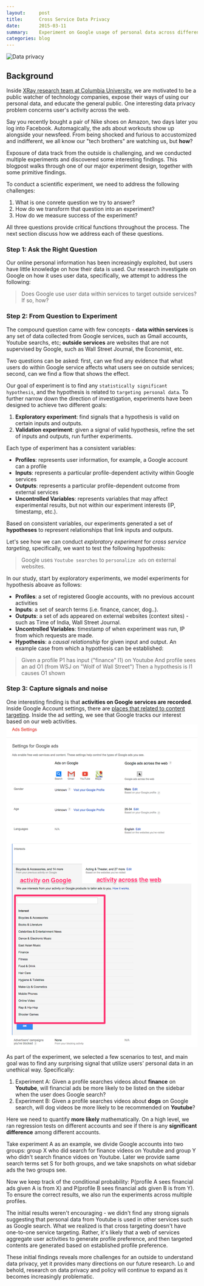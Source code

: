 ```yaml
---
layout:     post
title:      Cross Service Data Privacy
date:       2015-03-11
summary:    Experiment on Google usage of personal data across different web services
categories: blog
---
```



![Data privacy](https://innovateedu.files.wordpress.com/2014/09/cheap-data-collection.jpg)

## Background

Inside [XRay research team at Columbia University](http://xray.cs.columbia.edu/), we are motivated to be a public watcher of technology companies, expose their ways of using our personal data, and educate the general public. One interesting data privacy problem concerns user's activity across the web.

Say you recently bought a pair of Nike shoes on Amazon, two days later you log into Facebook. Automagically, the ads about workouts show up alongside your newsfeed.
From being shocked and furious to accustomized and indifferent, we all know our "tech brothers" are watching us, but __how__?

Exposure of data track from the outside is challenging, and we conducted multiple experiments and discovered some interesting findings. This blogpost walks through one of our major experiment design, together with some primitive findings.

To conduct a scientific experiment, we need to address the following challenges:

 1. What is one conrete question we try to answer?
 2. How do we transform that question into an experiment?
 3. How do we measure success of the experiment?

All three questions provide critical functions throughout the process. The next section discuss how we address each of these questions.

### Step 1: Ask the Right Question
  Our online personal information has been increasingly exploited, but users have little knowledge on how their data is used.
  Our research investigate on Google on how it uses user data, specifically, we attempt to address the following:

  > Does Google use user data within services to target outside services? If so, how?

### Step 2: From Question to Experiment
  The compound question came with few concepts - **data within services** is any set of data collected from Google services, such as Gmail accounts, Youtube searchs, etc; **outside services** are websites that are not supervised by Google, such as Wall Street Journal, the Economist, etc.

  Two questions can be asked: first, can we find any evidence that what users do within Google service affects what users see on outside services; second, can we find a flow that shows the effect.

  Our goal of experiment is to find any `statistically significant hypothesis`, and the hypothesis is related to `targeting personal data`.  To further narrow down the direction of investigation, experiments have been designed to achieve two different goals:

  1. __Exploratory experiment__: find signals that a hypothesis is valid on certain inputs and outputs.
  2. __Validation experiment__: given a signal of valid hypothesis, refine the set of inputs and outputs, run further experiments.

  Each type of experiment has a consistent variables:

  * __Profiles__: represents user information, for example, a Google account can a profile
  * __Inputs__: represents a particular profile-dependent activity within Google services
  * __Outputs__: represents a particular profile-dependent outcome from external services
  * __Uncontrolled Variables__: represents variables that may affect experimental results, but not within our experiment interests (IP, timestamp, etc.).

  Based on consistent variables, our experiments generated a set of __hypotheses__ to represent relationships that link inputs and outputs.

  Let's see how we can conduct *exploratory experiment* for *cross service targeting*, specifically, we want to test the following hypothesis:

  > Google uses `Youtube searches` to  `personalize ads` on external websites.

  In our study, start by exploratory experiments, we model experiments for hypothesis aboave as follows:

  * __Profiles__: a set of registered Google accounts, with no previous account activities
  * __Inputs__: a set of search terms (i.e. finance, cancer, dog..).
  * __Outputs__: a set of ads appeared on external websites (context sites) - such as Time of India, Wall Street Journal.
  * __Uncontrolled Variables__: timestamp of when experiment was run, IP from which requests are made.
  * __Hypothesis__: a *causal relationship* for given input and output. An example case from which a hypothesis can be established:

  > Given a profile P1 has input ("finance" I1) on Youtube
  And profile sees an ad O1 (from WSJ on "Wolf of Wall Street")
  Then a hypothesis is I1 causes O1 shown

### Step 3: Capture signals and noise

One interesting finding is that **activities on Google services are recorded**. Inside Google Account settings, there are [places that related to content targeting](www.google.com/settings/ads). Inside the ad setting, we see that Google tracks our interest based on our web activities.
![Google Ad settings](/images/cross_service_data_privacy.png)

As part of the experiment, we selected a few scenarios to test, and main goal was to find any surprising signal that utilize users' personal data in an unethical way. Specifically:

  1. Experiment A: Given a profile searches videos about **finance** on **Youtube**, will financial ads be more likely to be listed on the sidebar when the user does Google search?
  2. Experiment B: Given a profile searches videos about **dogs** on Google search, will dog videos be more likely to be recommended on **Youtube**?

Here we need to quantify **more likely** mathematically. On a high level, we ran regression tests on different accounts and see if there is any **significant difference** among different accounts.

Take experiment A as an example, we divide Google accounts into two groups: group X who did search for finance videos on Youtube and group Y who didn't search finance vidoes on Youtube. Later we provide same search terms set S for both groups, and we take snapshots on what sidebar ads the two groups see.

Now we keep track of the conditional probability: P(profile A sees financial ads given A is from X) and P(profile B sees financial ads given B is from Y). To ensure the correct results, we also run the experiments across multiple profiles.

The initial results weren't encouraging - we didn't find any strong signals suggesting that personal data from Youtube is used in other services such as Google search. What we realized is that cross targeting doesn't have one-to-one service targeting. Rather, it's likely that a web of services aggregate user activities to generate profile preference, and then targeted contents are generated based on established profile preference.

These initial findings reveals more challenges for an outside to understand data privacy, yet it provides many directions on our future research. Lo and behold, research on data privacy and policy will continue to expand as it becomes increasingly problematic.

